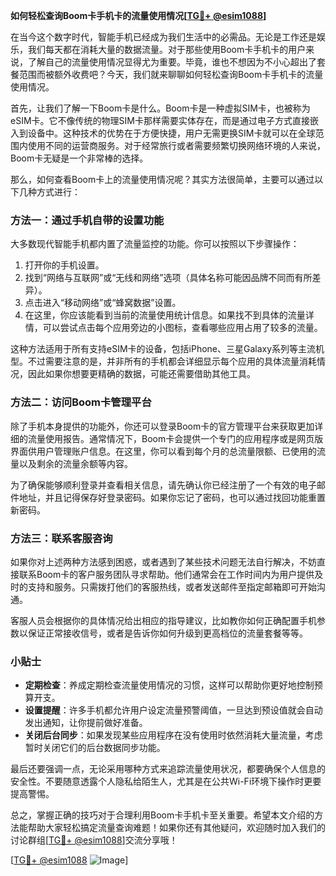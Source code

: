 **如何轻松查询Boom卡手机卡的流量使用情况[[TG💪+ @esim1088](https://t.me/s/esim1088)]**

在当今这个数字时代，智能手机已经成为我们生活中的必需品。无论是工作还是娱乐，我们每天都在消耗大量的数据流量。对于那些使用Boom卡手机卡的用户来说，了解自己的流量使用情况显得尤为重要。毕竟，谁也不想因为不小心超出了套餐范围而被额外收费吧？今天，我们就来聊聊如何轻松查询Boom卡手机卡的流量使用情况。

首先，让我们了解一下Boom卡是什么。Boom卡是一种虚拟SIM卡，也被称为eSIM卡。它不像传统的物理SIM卡那样需要实体存在，而是通过电子方式直接嵌入到设备中。这种技术的优势在于方便快捷，用户无需更换SIM卡就可以在全球范围内使用不同的运营商服务。对于经常旅行或者需要频繁切换网络环境的人来说，Boom卡无疑是一个非常棒的选择。

那么，如何查看Boom卡上的流量使用情况呢？其实方法很简单，主要可以通过以下几种方式进行：

### 方法一：通过手机自带的设置功能

大多数现代智能手机都内置了流量监控的功能。你可以按照以下步骤操作：

1. 打开你的手机设置。
2. 找到“网络与互联网”或“无线和网络”选项（具体名称可能因品牌不同而有所差异）。
3. 点击进入“移动网络”或“蜂窝数据”设置。
4. 在这里，你应该能看到当前的流量使用统计信息。如果找不到具体的流量详情，可以尝试点击每个应用旁边的小图标，查看哪些应用占用了较多的流量。

这种方法适用于所有支持eSIM卡的设备，包括iPhone、三星Galaxy系列等主流机型。不过需要注意的是，并非所有的手机都会详细显示每个应用的具体流量消耗情况，因此如果你想要更精确的数据，可能还需要借助其他工具。

### 方法二：访问Boom卡管理平台

除了手机本身提供的功能外，你还可以登录Boom卡的官方管理平台来获取更加详细的流量使用报告。通常情况下，Boom卡会提供一个专门的应用程序或是网页版界面供用户管理账户信息。在这里，你可以看到每个月的总流量限额、已使用的流量以及剩余的流量余额等内容。

为了确保能够顺利登录并查看相关信息，请先确认你已经注册了一个有效的电子邮件地址，并且记得保存好登录密码。如果你忘记了密码，也可以通过找回功能重置新密码。

### 方法三：联系客服咨询

如果你对上述两种方法感到困惑，或者遇到了某些技术问题无法自行解决，不妨直接联系Boom卡的客户服务团队寻求帮助。他们通常会在工作时间内为用户提供及时的支持和服务。只需拨打他们的客服热线，或者发送邮件至指定邮箱即可开始沟通。

客服人员会根据你的具体情况给出相应的指导建议，比如教你如何正确配置手机参数以保证正常接收信号，或者是告诉你如何升级到更高档位的流量套餐等等。

### 小贴士

- **定期检查**：养成定期检查流量使用情况的习惯，这样可以帮助你更好地控制预算开支。
- **设置提醒**：许多手机都允许用户设定流量预警阈值，一旦达到预设值就会自动发出通知，让你提前做好准备。
- **关闭后台同步**：如果发现某些应用程序在没有使用时依然消耗大量流量，考虑暂时关闭它们的后台数据同步功能。

最后还要强调一点，无论采用哪种方式来追踪流量使用状况，都要确保个人信息的安全性。不要随意透露个人隐私给陌生人，尤其是在公共Wi-Fi环境下操作时更要提高警惕。

总之，掌握正确的技巧对于合理利用Boom卡手机卡至关重要。希望本文介绍的方法能帮助大家轻松搞定流量查询难题！如果你还有其他疑问，欢迎随时加入我们的讨论群组[[TG💪+ @esim1088](https://t.me/s/esim1088)]交流分享哦！

[[TG💪+ @esim1088](https://t.me/s/esim1088) ![Image](https://i.postimg.cc/4NQfJmqS/Snipaste-2025-05-13-00-14-12.png)]